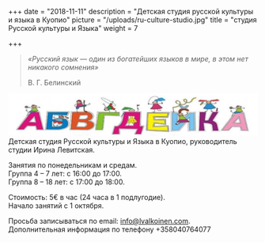 +++
date = "2018-11-11"
description = "Детская студия русской культуры и языка в Куопио"
picture = "/uploads/ru-culture-studio.jpg"
title = "студия Русской культуры и Языка"
weight = 7

+++
>  _«Русский язык — один из богатейших языков в мире, в этом нет никакого сомнения»_
>
> В. Г. Белинский 

![](/uploads/ru-culture-studio-logo.png) Детская студия Русской культуры и Языка в Куопио, руководитель студии Ирина Левитская.

Занятия по понедельникам и средам.  
Группа 4 – 7 лет: с 16:00 до 17:00.  
Группа 8 – 18 лет: с 17:00 до 18:00.

Стоимость: 5€ в час (24 часа в 1 подлугодие).  
Начало занятий с 1 октября.

Просьба записываться по email: info@lvalkoinen.com.  
Дополнительная информация по телефону +358040764077
